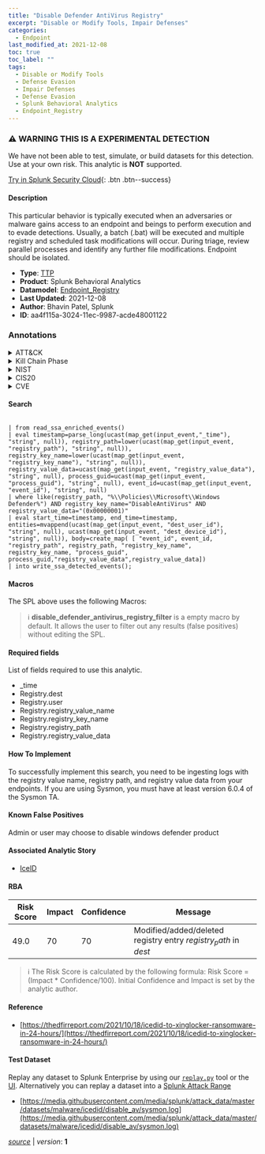 ```yaml
---
title: "Disable Defender AntiVirus Registry"
excerpt: "Disable or Modify Tools, Impair Defenses"
categories:
  - Endpoint
last_modified_at: 2021-12-08
toc: true
toc_label: ""
tags:
  - Disable or Modify Tools
  - Defense Evasion
  - Impair Defenses
  - Defense Evasion
  - Splunk Behavioral Analytics
  - Endpoint_Registry
---
```


### :warning: WARNING THIS IS A EXPERIMENTAL DETECTION
We have not been able to test, simulate, or build datasets for this detection. Use at your own risk. This analytic is **NOT** supported.


[Try in Splunk Security Cloud](https://www.splunk.com/en_us/cyber-security.html){: .btn .btn--success}

#### Description

This particular behavior is typically executed when an adversaries or malware gains access to an endpoint and beings to perform execution and to evade detections. Usually, a batch (.bat) will be executed and multiple registry and scheduled task modifications will occur. During triage, review parallel processes and identify any further file modifications. Endpoint should be isolated.

- **Type**: [TTP](https://github.com/splunk/security_content/wiki/Detection-Analytic-Types)
- **Product**: Splunk Behavioral Analytics
- **Datamodel**: [Endpoint_Registry](https://docs.splunk.com/Documentation/CIM/latest/User/EndpointRegistry)
- **Last Updated**: 2021-12-08
- **Author**: Bhavin Patel, Splunk
- **ID**: aa4f115a-3024-11ec-9987-acde48001122

### Annotations
<details>
  <summary>ATT&CK</summary>

<div markdown="1">

#### [ATT&CK](https://attack.mitre.org/)

| ID          | Technique   | Tactic         |
| ----------- | ----------- |--------------- |
| [T1562.001](https://attack.mitre.org/techniques/T1562/001/) | Disable or Modify Tools | Defense Evasion |

| [T1562](https://attack.mitre.org/techniques/T1562/) | Impair Defenses | Defense Evasion |

</div>
</details>


<details>
  <summary>Kill Chain Phase</summary>

<div markdown="1">

* Exploitation


</div>
</details>


<details>
  <summary>NIST</summary>

<div markdown="1">



</div>
</details>

<details>
  <summary>CIS20</summary>

<div markdown="1">



</div>
</details>

<details>
  <summary>CVE</summary>

<div markdown="1">


</div>
</details>


#### Search

```

| from read_ssa_enriched_events() 
| eval timestamp=parse_long(ucast(map_get(input_event,"_time"), "string", null)), registry_path=lower(ucast(map_get(input_event, "registry_path"), "string", null)), registry_key_name=lower(ucast(map_get(input_event, "registry_key_name"), "string", null)), registry_value_data=ucast(map_get(input_event, "registry_value_data"), "string", null), process_guid=ucast(map_get(input_event, "process_guid"), "string", null), event_id=ucast(map_get(input_event, "event_id"), "string", null) 
| where like(registry_path, "%\\Policies\\Microsoft\\Windows Defender%") AND registry_key_name="DisableAntiVirus" AND registry_value_data="(0x00000001)" 
| eval start_time=timestamp, end_time=timestamp, entities=mvappend(ucast(map_get(input_event, "dest_user_id"), "string", null), ucast(map_get(input_event, "dest_device_id"), "string", null)), body=create_map( [ "event_id", event_id, "registry_path", registry_path, "registry_key_name", registry_key_name, "process_guid", process_guid,"registry_value_data",registry_value_data]) 
| into write_ssa_detected_events();
```

#### Macros
The SPL above uses the following Macros:

> :information_source:
> **disable_defender_antivirus_registry_filter** is a empty macro by default. It allows the user to filter out any results (false positives) without editing the SPL.



#### Required fields
List of fields required to use this analytic.
* _time
* Registry.dest
* Registry.user
* Registry.registry_value_name
* Registry.registry_key_name
* Registry.registry_path
* Registry.registry_value_data



#### How To Implement
To successfully implement this search, you need to be ingesting logs with the registry value name, registry path, and registry value data from your endpoints. If you are using Sysmon, you must have at least version 6.0.4 of the Sysmon TA.
#### Known False Positives
Admin or user may choose to disable windows defender product

#### Associated Analytic Story
* [IceID](/stories/iceid)




#### RBA

| Risk Score  | Impact      | Confidence   | Message      |
| ----------- | ----------- |--------------|--------------|
| 49.0 | 70 | 70 | Modified/added/deleted registry entry $registry_path$ in $dest$ |


> :information_source:
> The Risk Score is calculated by the following formula: Risk Score = (Impact * Confidence/100). Initial Confidence and Impact is set by the analytic author.


#### Reference

* [https://thedfirreport.com/2021/10/18/icedid-to-xinglocker-ransomware-in-24-hours/](https://thedfirreport.com/2021/10/18/icedid-to-xinglocker-ransomware-in-24-hours/)



#### Test Dataset
Replay any dataset to Splunk Enterprise by using our [`replay.py`](https://github.com/splunk/attack_data#using-replaypy) tool or the [UI](https://github.com/splunk/attack_data#using-ui).
Alternatively you can replay a dataset into a [Splunk Attack Range](https://github.com/splunk/attack_range#replay-dumps-into-attack-range-splunk-server)

* [https://media.githubusercontent.com/media/splunk/attack_data/master/datasets/malware/icedid/disable_av/sysmon.log](https://media.githubusercontent.com/media/splunk/attack_data/master/datasets/malware/icedid/disable_av/sysmon.log)



[*source*](https://github.com/splunk/security_content/tree/develop/detections/experimental/endpoint/disable_defender_antivirus_registry.yml) \| *version*: **1**